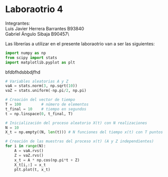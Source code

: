 # Laboraotrio 4

Integrantes:\
Luis Javier Herrera Barrantes B93840\
Gabriel Ángulo Sibaja B90457\

Las librerías a utilizar en el presente laboraotrio van a ser las siguientes:
```py
import numpy as np
from scipy import stats
import matplotlib.pyplot as plt

```
bfdbfhdsbbdjfhd
```py
# Variables aleatorias A y Z
vaA = stats.norm(3, np.sqrt(10))
vaZ = stats.uniform(-np.pi/2, np.pi)

# Creación del vector de tiempo
T = 100			# número de elementos
t_final = 10	# tiempo en segundos
t = np.linspace(0, t_final, T)

# Inicialización del proceso aleatorio X(t) con N realizaciones
N = 10
X_t = np.empty((N, len(t)))	# N funciones del tiempo x(t) con T puntos

# Creación de las muestras del proceso x(t) (A y Z independientes)
for i in range(N):
	A = vaA.rvs()
	Z = vaZ.rvs()
	x_t = A * np.cos(np.pi*t + Z)
	X_t[i,:] = x_t
	plt.plot(t, x_t)

```
